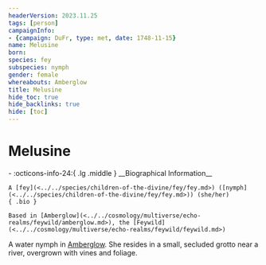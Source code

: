 ```yaml
---
headerVersion: 2023.11.25
tags: [person]
campaignInfo:
- {campaign: DuFr, type: met, date: 1748-11-15}
name: Melusine
born:
species: fey
subspecies: nymph
gender: female
whereabouts: Amberglow
title: Melusine
hide_toc: true
hide_backlinks: true
hide: [toc]
---
```

# Melusine
<div class="grid cards ext-narrow-margin ext-one-column" markdown>
- :octicons-info-24:{ .lg .middle } __Biographical Information__

    A [fey](<../../species/children-of-the-divine/fey/fey.md>) ([nymph](<../../species/children-of-the-divine/fey/fey.md>)) (she/her)  
    { .bio }

    Based in [Amberglow](<../../cosmology/multiverse/echo-realms/feywild/amberglow.md>), the [Feywild](<../../cosmology/multiverse/echo-realms/feywild/feywild.md>)
</div>



A water nymph in [Amberglow](<../../cosmology/multiverse/echo-realms/feywild/amberglow.md>). She resides in a small, secluded grotto near a river, overgrown with vines and foliage. 

